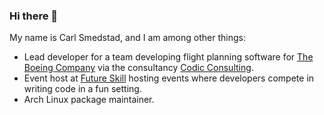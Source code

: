 ### Hi there 👋

My name is Carl Smedstad, and I am among other things:

* Lead developer for a team developing flight planning software for [The Boeing Company](https://www.boeing.com/) via the consultancy [Codic Consulting](https://codic.se/).
* Event host at [Future Skill](https://futureskill.com/company-events) hosting events where developers compete in writing code in a fun setting.
* Arch Linux package maintainer.

<!--
**carlsmedstad/carlsmedstad** is a ✨ _special_ ✨ repository because its `README.md` (this file) appears on your GitHub profile.

Here are some ideas to get you started:

- 🔭 I’m currently working on ...
- 🌱 I’m currently learning ...
- 👯 I’m looking to collaborate on ...
- 🤔 I’m looking for help with ...
- 💬 Ask me about ...
- 📫 How to reach me: ...
- 😄 Pronouns: ...
- ⚡ Fun fact: ...
-->
